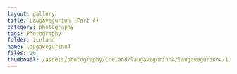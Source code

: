 ```yaml
---
layout: gallery
title: Laugavegurinn (Part 4)
category: photography
tags: Photography
folder: iceland
name: laugavegurinn4
files: 26
thumbnail: /assets/photography/iceland/laugavegurinn4/laugavegurinn4-13.jpg
---
```

